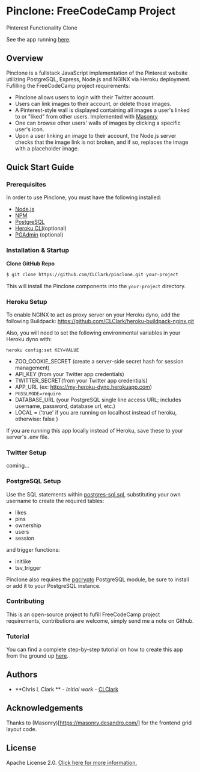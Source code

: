 # Pinclone: FreeCodeCamp Project 
Pinterest Functionality Clone

See the app running [here](https://fcc-pin-clone.herokuapp.com/).

## Overview

Pinclone is a fullstack JavaScript implementation of the Pinterest website utilizing PostgreSQL, Express, Node.js and NGINX via Heroku deployment. Fufilling the FreeCodeCamp project requirements:

* Pinclone allows users to login with their Twitter account.
* Users can link images to their account, or delete those images.
* A Pinterest-style wall is displayed containing all images a user's linked to or "liked" from other users. Implemented with [Masonry](https://masonry.desandro.com/)
* One can browse other users' walls of images by clicking a specific user's icon.
* Upon a user linking an image to their account, the Node.js server checks that the image link is not broken, and if so, replaces the image with a placeholder image.

## Quick Start Guide

### Prerequisites

In order to use Pinclone, you must have the following installed:

- [Node.js](https://nodejs.org/)
- [NPM](https://nodejs.org/)
- [PostgreSQL](https://www.postgresql.org/)
- [Heroku CLI](https://devcenter.heroku.com/articles/heroku-cli)(optional)
- [PGAdmin](https://www.pgadmin.org/) (optional)

### Installation & Startup

**Clone GitHub Repo**

```bash
$ git clone https://github.com/CLClark/pinclone.git your-project
```

This will install the Pinclone components into the `your-project` directory.

### Heroku Setup

To enable NGINX to act as proxy server on your Heroku dyno,
add the following Buildpack: 
https://github.com/CLClark/heroku-buildpack-nginx.git

Also, you will need to set the following environmental variables in your Heroku dyno with:

```
heroku config:set KEY=VALUE
```
* ZOO_COOKIE_SECRET (create a server-side secret hash for session management)
* API_KEY (from your Twitter app credentials)
* TWITTER_SECRET(from your Twitter app credentials)
* APP_URL (ex: https://my-heroku-dyno.herokuapp.com)
* ```PGSSLMODE=require```
* DATABASE_URL (your PostgreSQL single line access URL; includes username, password, database url, etc.)
* LOCAL = ('true' if you are running on localhost instead of heroku, otherwise: false )

If you are running this app locally instead of Heroku, save these to your server's .env file.

### Twitter Setup
coming...

### PostgreSQL Setup

Use the SQL statements within [postgres-sql.sql](postgres-sql.sql), substituting your own username to create the required tables:
* likes
* pins
* ownership
* users
* session

and trigger functions:
* initlike
* tsv_trigger

Pinclone also requires the [pgcrypto](https://www.postgresql.org/docs/current/static/pgcrypto.html) PostgreSQL module, be sure to install or add it to your PostgreSQL instance.

### Contributing

This is an open-source project to fufill FreeCodeCamp project requirements, contributions are welcome, simply send me a note on Github.

### Tutorial

You can find a complete step-by-step tutorial on how to create this app from the ground up [here]().

## Authors

* **Chris L Clark ** - *Initial work* - [CLClark](https://github.com/CLClark/)

## Acknowledgements

Thanks to (Masonry)[https://masonry.desandro.com/] for the frontend grid layout code.

## License

Apache License 2.0. [Click here for more information.](LICENSE.md)
